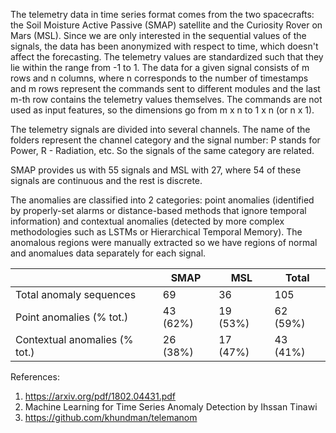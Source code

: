 The telemetry data in time series format comes from the two spacecrafts: the Soil Moisture Active Passive (SMAP) satellite and the Curiosity Rover on Mars (MSL). Since we are only interested in the sequential values of the signals, the data has been anonymized with respect to time, which doesn't affect the forecasting. The telemetry values are standardized such that they lie within the range from -1 to 1. The data for a given signal consists of m rows and n columns, where n corresponds to the number of timestamps and m rows represent the commands sent to different modules and the last m-th row contains the telemetry values themselves. The commands are not used as input features, so the dimensions go from m x n to 1 x n (or n x 1). 

The telemetry signals are divided into several channels. The name of the folders represent the channel category and the signal number: P stands for Power, R - Radiation, etc. So the signals of the same category are related. 

SMAP provides us with 55 signals and MSL with 27, where 54 of these signals are continuous and the rest is discrete. 

The anomalies are classified into 2 categories: point anomalies (identified by properly-set alarms or distance-based methods that ignore temporal information) and contextual anomalies (detected by more complex methodologies such as LSTMs or Hierarchical Temporal Memory). The anomalous regions were manually extracted so we have regions of normal and anomalues data separately for each signal.


 
 ||SMAP|MSL|Total|
 |-----------------------|----|---|-----|
 |Total anomaly sequences|69|36|105|
 |Point anomalies (% tot.)|43 (62%)|19 (53%)|62 (59%)|
 |Contextual anomalies (% tot.)|26 (38%)|17 (47%)|43 (41%)|
 
References:
1) https://arxiv.org/pdf/1802.04431.pdf
2) Machine Learning for Time Series Anomaly Detection by Ihssan Tinawi
3) https://github.com/khundman/telemanom 
